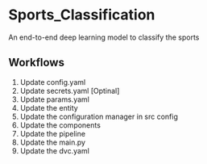 # Sports_Classification
An end-to-end deep learning model to classify the sports


## Workflows

1. Update config.yaml
2. Update secrets.yaml [Optinal]
3. Update params.yaml
4. Update the entity
5. Update the configuration manager in src config
6. Update the components
7. Update the pipeline
8. Update the main.py
9. Update the dvc.yaml
